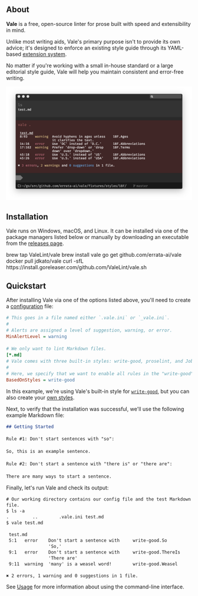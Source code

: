 ## About

**Vale** is a free, open-source linter for prose built with speed and extensibility in mind.

Unlike most writing aids, Vale's primary purpose isn't to provide its own advice; it's designed to
enforce an existing style guide through its YAML-based [extension system](/vale/styles).

No matter if you're working with a small in-house standard or a large editorial style guide, Vale
will help you maintain consistent and error-free writing.

![Vale Screenshot](img/vale-demo.png)

## Installation

Vale runs on Windows, macOS, and Linux. It can be installed via one of the package managers listed
below or manually by downloading an executable from the
[releases page](https://github.com/errata-ai/vale/releases).

<!-- vale off -->

<div id="quickstart">
    <span data-qs-package="brew">brew tap ValeLint/vale</span>
    <span data-qs-package="brew">brew install vale</span>
    <span data-qs-package="go">go get github.com/errata-ai/vale</span>
    <span data-qs-package="docker">docker pull jdkato/vale</span>
    <span data-qs-package="goreleaser">curl -sfL https://install.goreleaser.com/github.com/ValeLint/vale.sh</span>
</div>

<!-- vale on -->

## Quickstart

After installing Vale via one of the options listed above, you'll need to create a
[configuration](/vale/config) file:

```ini
# This goes in a file named either `.vale.ini` or `_vale.ini`.
#
# Alerts are assigned a level of suggestion, warning, or error.
MinAlertLevel = warning

# We only want to lint Markdown files.
[*.md]
# Vale comes with three built-in styles: write-good, proselint, and Joblint.
#
# Here, we specify that we want to enable all rules in the "write-good" style.
BasedOnStyles = write-good
```

In this example, we're using Vale's built-in style for
[`write-good`](https://github.com/btford/write-good), but you can also create your
[own styles](/vale/styles).

Next, to verify that the installation was successful, we'll use the following
example Markdown file:

```md
## Getting Started

Rule #1: Don't start sentences with "so":

So, this is an example sentence.

Rule #2: Don't start a sentence with "there is" or "there are":

There are many ways to start a sentence.
```

Finally, let's run Vale and check its output:

```shell
# Our working directory contains our config file and the test Markdown file.
$ ls -a
.         ..        .vale.ini test.md
$ vale test.md

 test.md
 5:1   error    Don't start a sentence with     write-good.So
                'So,'
 9:1   error    Don't start a sentence with     write-good.ThereIs
                'There are'
 9:11  warning  'many' is a weasel word!        write-good.Weasel

✖ 2 errors, 1 warning and 0 suggestions in 1 file.
```

See [Usage](/vale/usage) for more information about using the command-line
interface.

